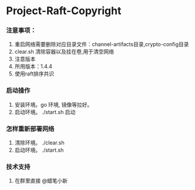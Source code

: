 # Project-Raft-Copyright


### 注意事项：
1. 重启网络需要删除对应目录文件：channel-artifacts目录,crypto-config目录
2. clear.sh 清除容器以及挂在卷,用于清空网络
3. 注意版本
4. 所用版本：1.4.4 
5. 使用raft排序共识



### 启动操作
1. 安装环境。go 环境, 镜像等拉好。
2. 启动环境。 ./start.sh 启动


### 怎样重新部署网络
1. 清除环境。 ./clear.sh
2. 启动环境。 ./start.sh

### 技术支持

1. 在群里直接 @蜡笔小新



